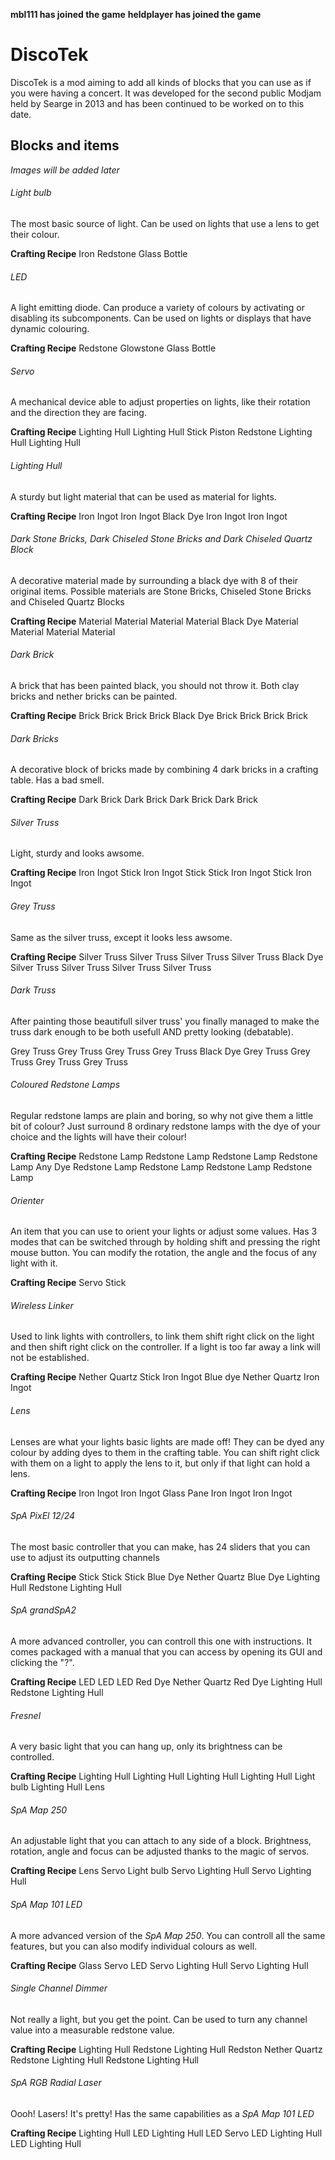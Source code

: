 **mbl111 has joined the game**
**heldplayer has joined the game**

# DiscoTek
DiscoTek is a mod aiming to add all kinds of blocks that you can use as if you were having a concert. It was developed for the second public Modjam held by Searge in 2013 and has been continued to be worked on to this date.

## Blocks and items
*Images will be added later*

###### Light bulb
The most basic source of light. Can be used on lights that use a lens to get their colour.

**Crafting Recipe**
        Iron
      Redstone
    Glass Bottle

###### LED
A light emitting diode. Can produce a variety of colours by activating or disabling its subcomponents. Can be used on lights or displays that have dynamic colouring.

**Crafting Recipe**
      Redstone
     Glowstone
    Glass Bottle

###### Servo
A mechanical device able to adjust properties on lights, like their rotation and the direction they are facing.

**Crafting Recipe**
         Lighting Hull  Lighting Hull
  Stick      Piston        Redstone
         Lighting Hull  Lighting Hull

###### Lighting Hull
A sturdy but light material that can be used as material for lights.

**Crafting Recipe**
               Iron Ingot
  Iron Ingot   Black Dye   Iron Ingot
               Iron Ingot

###### Dark Stone Bricks, Dark Chiseled Stone Bricks and Dark Chiseled Quartz Block
A decorative material made by surrounding a black dye with 8 of their original items.
Possible materials are Stone Bricks, Chiseled Stone Bricks and Chiseled Quartz Blocks

**Crafting Recipe**
  Material  Material   Material
  Material  Black Dye  Material
  Material  Material   Material

###### Dark Brick
A brick that has been painted black, you should not throw it.
Both clay bricks and nether bricks can be painted.

**Crafting Recipe**
  Brick    Brick    Brick
  Brick  Black Dye  Brick
  Brick    Brick    Brick

###### Dark Bricks
A decorative block of bricks made by combining 4 dark bricks in a crafting table. Has a bad smell.

**Crafting Recipe**
  Dark Brick  Dark Brick
  Dark Brick  Dark Brick

###### Silver Truss
Light, sturdy and looks awsome.

**Crafting Recipe**
  Iron Ingot    Stick    Iron Ingot
    Stick                  Stick
  Iron Ingot    Stick    Iron Ingot

###### Grey Truss
Same as the silver truss, except it looks less awsome.

**Crafting Recipe**
  Silver Truss  Silver Truss  Silver Truss
  Silver Truss    Black Dye   Silver Truss
  Silver Truss  Silver Truss  Silver Truss

###### Dark Truss
After painting those beautifull silver truss' you finally managed to make the truss dark enough to be both usefull AND pretty looking (debatable).

  Grey Truss  Grey Truss  Grey Truss
  Grey Truss   Black Dye  Grey Truss
  Grey Truss  Grey Truss  Grey Truss

###### Coloured Redstone Lamps
Regular redstone lamps are plain and boring, so why not give them a little bit of colour?
Just surround 8 ordinary redstone lamps with the dye of your choice and the lights will have their colour!

**Crafting Recipe**
  Redstone Lamp  Redstone Lamp  Redstone Lamp
  Redstone Lamp     Any Dye     Redstone Lamp
  Redstone Lamp  Redstone Lamp  Redstone Lamp

###### Orienter
An item that you can use to orient your lights or adjust some values. Has 3 modes that can be switched through by holding shift and pressing the right mouse button.
You can modify the rotation, the angle and the focus of any light with it.

**Crafting Recipe**
  Servo
  Stick

###### Wireless Linker
Used to link lights with controllers, to link them shift right click on the light and then shift right click on the controller. If a light is too far away a link will not be established.

**Crafting Recipe**
              Nether Quartz     Stick
  Iron Ingot    Blue dye     Nether Quartz
               Iron Ingot

###### Lens
Lenses are what your lights basic lights are made off! They can be dyed any colour by adding dyes to them in the crafting table.
You can shift right click with them on a light to apply the lens to it, but only if that light can hold a lens.

**Crafting Recipe**
              Iron Ingot
  Iron Ingot  Glass Pane     Iron Ingot
              Iron Ingot

###### SpA PixEl 12/24
The most basic controller that you can make, has 24 sliders that you can use to adjust its outputting channels

**Crafting Recipe**
      Stick          Stick         Stick
     Blue Dye    Nether Quartz    Blue Dye
  Lighting Hull     Redstone    Lighting Hull

###### SpA grandSpA2
A more advanced controller, you can controll this one with instructions.
It comes packaged with a manual that you can access by opening its GUI and clicking the "?".

**Crafting Recipe**
       LED            LED           LED
     Red Dye     Nether Quartz     Red Dye
  Lighting Hull     Redstone    Lighting Hull

###### Fresnel
A very basic light that you can hang up, only its brightness can be controlled.

**Crafting Recipe**
  Lighting Hull  Lighting Hull  Lighting Hull
  Lighting Hull    Light bulb   Lighting Hull
                      Lens

###### SpA Map 250
An adjustable light that you can attach to any side of a block.
Brightness, rotation, angle and focus can be adjusted thanks to the magic of servos.

**Crafting Recipe**
                    Lens
     Servo       Light bulb  Servo
  Lighting Hull     Servo    Lighting Hull

###### SpA Map 101 LED
A more advanced version of the *SpA Map 250*. You can controll all the same features, but you can also modify individual colours as well.

**Crafting Recipe**
                 Glass
     Servo        LED       Servo
  Lighting Hull  Servo  Lighting Hull

###### Single Channel Dimmer
Not really a light, but you get the point. Can be used to turn any channel value into a measurable redstone value.

**Crafting Recipe**
  Lighting Hull    Redstone     Lighting Hull
     Redston     Nether Quartz    Redstone
  Lighting Hull    Redstone     Lighting Hull

###### SpA RGB Radial Laser
Oooh! Lasers! It's pretty!
Has the same capabilities as a *SpA Map 101 LED*

**Crafting Recipe**
  Lighting Hull   LED   Lighting Hull
       LED       Servo       LED
  Lighting Hull   LED   Lighting Hull
